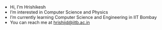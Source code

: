 - Hi, I’m Hrishikesh
- I’m interested in Computer Science and Physics
- I’m currently learning Computer Science and Engineering in IIT Bombay
- You can reach me at hrishijd@iitb.ac.in

<!---
hrishi-06/hrishi-06 is a ✨ special ✨ repository because its `README.md` (this file) appears on your GitHub profile.
You can click the Preview link to take a look at your changes.
--->
